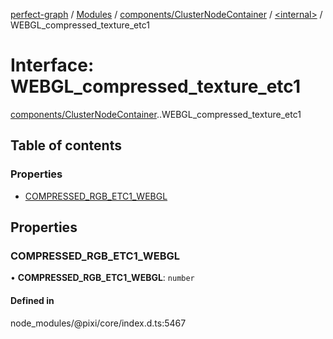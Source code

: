 [perfect-graph](../README.md) / [Modules](../modules.md) / [components/ClusterNodeContainer](../modules/components_ClusterNodeContainer.md) / [<internal\>](../modules/components_ClusterNodeContainer._internal_.md) / WEBGL\_compressed\_texture\_etc1

# Interface: WEBGL\_compressed\_texture\_etc1

[components/ClusterNodeContainer](../modules/components_ClusterNodeContainer.md).[<internal>](../modules/components_ClusterNodeContainer._internal_.md).WEBGL_compressed_texture_etc1

## Table of contents

### Properties

- [COMPRESSED\_RGB\_ETC1\_WEBGL](components_ClusterNodeContainer._internal_.WEBGL_compressed_texture_etc1-1.md#compressed_rgb_etc1_webgl)

## Properties

### COMPRESSED\_RGB\_ETC1\_WEBGL

• **COMPRESSED\_RGB\_ETC1\_WEBGL**: `number`

#### Defined in

node_modules/@pixi/core/index.d.ts:5467
